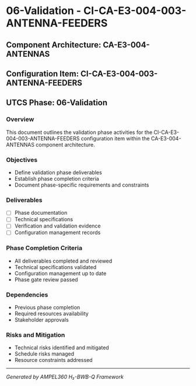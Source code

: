 # 06-Validation - CI-CA-E3-004-003-ANTENNA-FEEDERS

## Component Architecture: CA-E3-004-ANTENNAS
## Configuration Item: CI-CA-E3-004-003-ANTENNA-FEEDERS
## UTCS Phase: 06-Validation

### Overview
This document outlines the validation phase activities for the CI-CA-E3-004-003-ANTENNA-FEEDERS configuration item within the CA-E3-004-ANTENNAS component architecture.

### Objectives
- Define validation phase deliverables
- Establish phase completion criteria
- Document phase-specific requirements and constraints

### Deliverables
- [ ] Phase documentation
- [ ] Technical specifications
- [ ] Verification and validation evidence
- [ ] Configuration management records

### Phase Completion Criteria
- All deliverables completed and reviewed
- Technical specifications validated
- Configuration management up to date
- Phase gate review passed

### Dependencies
- Previous phase completion
- Required resources availability
- Stakeholder approvals

### Risks and Mitigation
- Technical risks identified and mitigated
- Schedule risks managed
- Resource constraints addressed

---
*Generated by AMPEL360 H₂-BWB-Q Framework*
